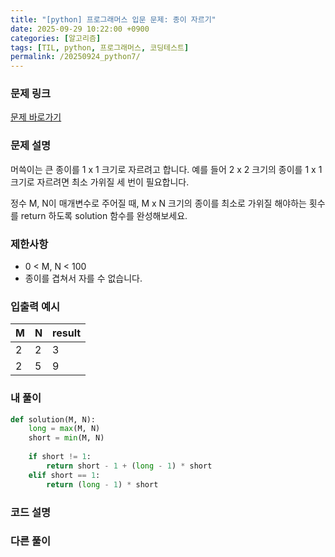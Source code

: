 ```yaml
---
title: "[python] 프로그래머스 입문 문제: 종이 자르기"
date: 2025-09-29 10:22:00 +0900   
categories: [알고리즘]                 
tags: [TIL, python, 프로그래머스, 코딩테스트]
permalink: /20250924_python7/      
---
```


### 문제 링크

[문제 바로가기](https://school.programmers.co.kr/learn/courses/30/lessons/120922)

### 문제 설명

머쓱이는 큰 종이를 1 x 1 크기로 자르려고 합니다. 예를 들어 2 x 2 크기의 종이를 1 x 1 크기로 자르려면 최소 가위질 세 번이 필요합니다.

정수 M, N이 매개변수로 주어질 때, M x N 크기의 종이를 최소로 가위질 해야하는 횟수를 return 하도록 solution 함수를 완성해보세요.



### 제한사항

- 0 < M, N < 100
- 종이를 겹쳐서 자를 수 없습니다.





### 입출력 예시

| M | N |result |
| --- | --- | --- |
| 2 | 2 | 3 |
| 2 | 5 | 9 |


### 내 풀이

```python
def solution(M, N):
    long = max(M, N)
    short = min(M, N)
    
    if short != 1:
        return short - 1 + (long - 1) * short
    elif short == 1:
        return (long - 1) * short
```


### 코드 설명



### 다른 풀이



